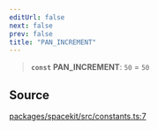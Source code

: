 ```yaml
---
editUrl: false
next: false
prev: false
title: "PAN_INCREMENT"
---
```


> **`const`** **PAN\_INCREMENT**: `50` = `50`

## Source

[packages/spacekit/src/constants.ts:7](https://github.com/nodenogg-in/alpha-p2p/blob/a4d5eff/packages/spacekit/src/constants.ts#L7)
